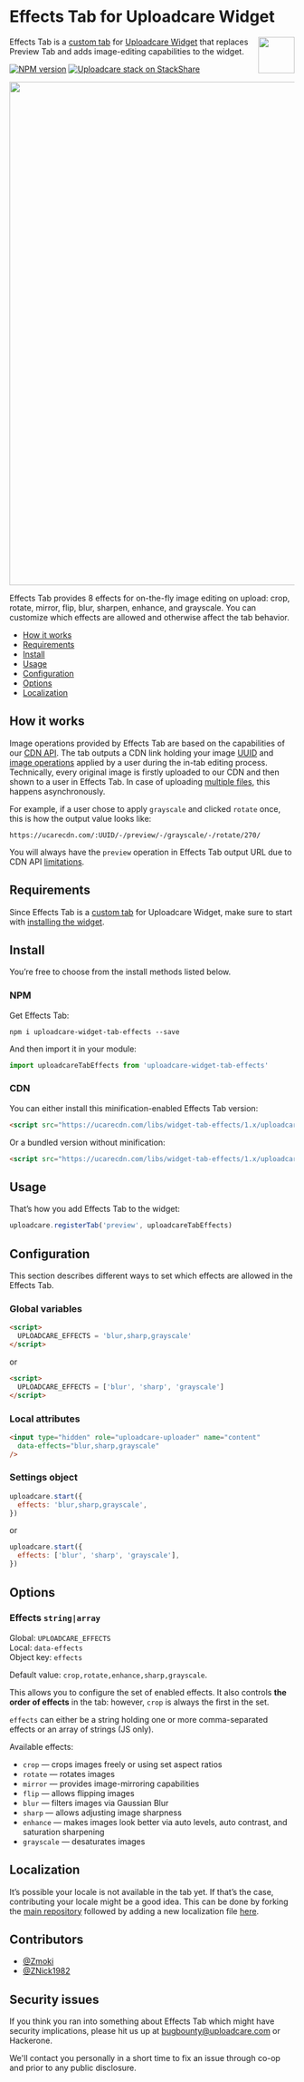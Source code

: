 # Effects Tab for Uploadcare Widget

<a href="https://uploadcare.com/?utm_source=github&utm_campaign=uploadcare-widget-tab-effects">
    <img align="right" width="64" height="64"
         src="https://ucarecdn.com/2f4864b7-ed0e-4411-965b-8148623aa680/uploadcare-logo-mark.svg"
         alt="">
</a>

Effects Tab is a [custom tab][uc-custom-tabs] for [Uploadcare Widget][uc-widget]
that replaces Preview Tab and adds image-editing capabilities to the widget.

[![NPM version][npm-img]][npm-link] [![Uploadcare stack on StackShare][stack-img]][stack]

[npm-img]: http://img.shields.io/npm/v/uploadcare-widget-tab-effects.svg
[npm-link]: https://www.npmjs.org/package/uploadcare-widget-tab-effects
[stack-img]: https://img.shields.io/badge/tech-stack-0690fa.svg?style=flat
[stack]: https://stackshare.io/uploadcare/stacks/

<a href="https://uploadcare.github.io/uploadcare-widget-tab-effects/" title="See Effects Tab in action with demo">
  <img src="https://ucarecdn.com/de487341-9107-4e29-b89f-174ba3ddaf95/uploadcare-widget-effects-tab.gif"
       width="888" alt="">
</a>

Effects Tab provides 8 effects for on-the-fly image editing on upload:
crop, rotate, mirror, flip, blur, sharpen, enhance, and grayscale.
You can customize which effects are allowed and otherwise affect the tab behavior.

* [How it works](#how-it-works)
* [Requirements](#requirements)
* [Install](#install)
* [Usage](#usage)
* [Configuration](#configuration)
* [Options](#options)
* [Localization](#localization)

## How it works

Image operations provided by Effects Tab are based on the capabilities of our [CDN API][uc-cdn].
The tab outputs a CDN link holding your image [UUID][uc-uuid] and
[image operations][uc-cdn-image-operations] applied by a user during the in-tab editing process.
Technically, every original image is firstly uploaded to our CDN and then shown
to a user in Effects Tab.
In case of uploading [multiple files][uc-multi-upload], this happens asynchronously.

For example, if a user chose to apply `grayscale` and clicked `rotate` once,
this is how the output value looks like:

```
https://ucarecdn.com/:UUID/-/preview/-/grayscale/-/rotate/270/
```

You will always have the `preview` operation in Effects Tab output URL due to
CDN API [limitations][uc-cdn-limits].

## Requirements

Since Effects Tab is a [custom tab][uc-custom-tabs] for Uploadcare Widget,
make sure to start with [installing the widget][uc-widget-install].

## Install

You’re free to choose from the install methods listed below.

### NPM

Get Effects Tab:

```
npm i uploadcare-widget-tab-effects --save
```

And then import it in your module:

```javascript
import uploadcareTabEffects from 'uploadcare-widget-tab-effects'
```

### CDN

You can either install this minification-enabled Effects Tab version:

```html
<script src="https://ucarecdn.com/libs/widget-tab-effects/1.x/uploadcare.tab-effects.min.js" charset="utf-8"></script>
```

Or a bundled version without minification:

```html
<script src="https://ucarecdn.com/libs/widget-tab-effects/1.x/uploadcare.tab-effects.js" charset="utf-8"></script>
```

## Usage

That’s how you add Effects Tab to the widget:

```javascript
uploadcare.registerTab('preview', uploadcareTabEffects)
```

## Configuration

This section describes different ways to set which effects are allowed
in the Effects Tab.

### Global variables

```html
<script>
  UPLOADCARE_EFFECTS = 'blur,sharp,grayscale'
</script>
```

or

```html
<script>
  UPLOADCARE_EFFECTS = ['blur', 'sharp', 'grayscale']
</script>
```

### Local attributes

```html
<input type="hidden" role="uploadcare-uploader" name="content"
  data-effects="blur,sharp,grayscale"
/>
```

### Settings object

```javascript
uploadcare.start({
  effects: 'blur,sharp,grayscale',
})
```

or

```javascript
uploadcare.start({
  effects: ['blur', 'sharp', 'grayscale'],
})
```

## Options

### Effects `string|array`

Global: `UPLOADCARE_EFFECTS` <br>
Local: `data-effects` <br>
Object key: `effects` <br>

Default value: `crop,rotate,enhance,sharp,grayscale`.

This allows you to configure the set of enabled effects.
It also controls **the order of effects** in the tab:
however, `crop` is always the first in the set.

`effects` can either be a string holding one or more
comma-separated effects or an array of strings (JS only).

Available effects:

* `crop` — crops images freely or using set aspect ratios
* `rotate` — rotates images
* `mirror` — provides image-mirroring capabilities
* `flip` — allows flipping images
* `blur` — filters images via Gaussian Blur
* `sharp` — allows adjusting image sharpness
* `enhance` — makes images look better via auto
  levels, auto contrast, and saturation sharpening
* `grayscale` — desaturates images

## Localization

It’s possible your locale is not available in the tab yet.
If that’s the case, contributing your locale might be a good idea.
This can be done by forking the
[main repository](https://github.com/uploadcare/uploadcare-widget-tab-effects)
followed by adding a new localization file
[here](https://github.com/uploadcare/uploadcare-widget-tab-effects/tree/master/src/locale).

## Contributors

* [@Zmoki](https://github.com/Zmoki)
* [@ZNick1982](https://github.com/ZNick1982)

## Security issues

If you think you ran into something about Effects Tab
which might have security implications, please hit us up at
[bugbounty@uploadcare.com](mailto:bugbounty@uploadcare.com)
or Hackerone.

We'll contact you personally in a short time to fix an issue
through co-op and prior to any public disclosure.


[uc-widget]: https://uploadcare.com/documentation/widget/
[uc-widget-install]: https://uploadcare.com/documentation/widget/#install
[uc-custom-tabs]: https://uploadcare.com/documentation/javascript_api/#custom-tabs
[uc-cdn]: https://uploadcare.com/documentation/cdn/
[uc-cdn-image-operations]: https://uploadcare.com/documentation/cdn/#image-operations
[uc-cdn-limits]: https://uploadcare.com/documentation/cdn/#limits
[uc-uuid]: https://uploadcare.com/documentation/#how-uc-works
[uc-multi-upload]: https://uploadcare.com/tutorials/multi-upload/

